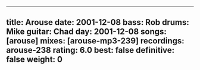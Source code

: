 
---
title: Arouse
date: 2001-12-08
bass:	Rob
drums:	Mike
guitar:	Chad
day: 2001-12-08
songs: [arouse]
mixes: [arouse-mp3-239]
recordings: arouse-238
rating: 6.0
best: false
definitive: false
weight: 0
---
